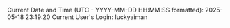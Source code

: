 Current Date and Time (UTC - YYYY-MM-DD HH:MM:SS formatted): 2025-05-18 23:19:20
Current User's Login: luckyaiman
